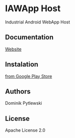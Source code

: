# IAWApp Host
Industrial Android WebApp Host 

## Documentation

[Website](https://d-p-y.github.io/industrial-android-webapp-host/)

## Instalation

[from Google Play Store](https://play.google.com/store/apps/details?id=pl.todoit.industrialAndroidWebAppHost)

## Authors

Dominik Pytlewski

## License

Apache License 2.0
